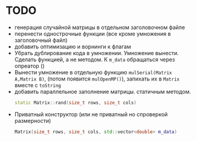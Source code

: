 # TODO
* генерация случайной матрицы в отдельном заголовочном файле
* перенести однострочные функции (все кроме умножения в заголовочный файл)
* добавить оптимизацию и ворнинги к флагам
* Убрать дублирование кода в умножении. Умножение вынести. Сделать функцией, а не методом. К `m_data` обращаться через опреатор ()
* Вынести умножение в отдельную функцию `mulSerial(Matrix A,Matrix B)`, (потом появится `mulOpenMP()`), запихать их в `Matrix` вместе с `toString`
* добавить параллельное заполнение матрицы. статичным методом.
	```cpp
	static Matrix::rand(size_t rows, size_t cols)
	```
* Приватный конструктор (или не приватный но спроверкой размерности)
	```cpp
	Matrix(size_t rows, size_t cols, std::vector<double> m_data)
	```